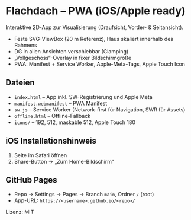 # Flachdach – PWA (iOS/Apple ready)

Interaktive 2D-App zur Visualisierung (Draufsicht, Vorder- & Seitansicht).
- Feste SVG-ViewBox (20 m Referenz), Haus skaliert innerhalb des Rahmens
- DG in allen Ansichten verschiebbar (Clamping)
- „Vollgeschoss“-Overlay in fixer Bildschirmgröße
- PWA: Manifest + Service Worker, Apple-Meta-Tags, Apple Touch Icon

## Dateien
- `index.html` – App inkl. SW-Registrierung und Apple Meta
- `manifest.webmanifest` – PWA Manifest
- `sw.js` – Service Worker (Network-first für Navigation, SWR für Assets)
- `offline.html` – Offline-Fallback
- `icons/` – 192, 512, maskable 512, Apple Touch 180

## iOS Installationshinweis
1. Seite im Safari öffnen
2. Share-Button → „Zum Home-Bildschirm“

## GitHub Pages
- Repo → Settings → Pages → Branch `main`, Ordner `/` (root)
- App-URL: `https://<username>.github.io/<repo>/`

Lizenz: MIT
